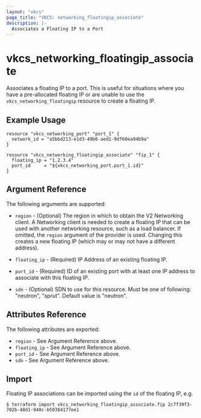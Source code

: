 ```yaml
---
layout: "vkcs"
page_title: "VKCS: networking_floatingip_associate"
description: |-
  Associates a Floating IP to a Port
---
```


# vkcs\_networking\_floatingip\_associate

Associates a floating IP to a port. This is useful for situations
where you have a pre-allocated floating IP or are unable to use the
`vkcs_networking_floatingip` resource to create a floating IP.

## Example Usage

```hcl
resource "vkcs_networking_port" "port_1" {
  network_id = "a5bbd213-e1d3-49b6-aed1-9df60ea94b9a"
}

resource "vkcs_networking_floatingip_associate" "fip_1" {
  floating_ip = "1.2.3.4"
  port_id     = "${vkcs_networking_port.port_1.id}"
}
```

## Argument Reference

The following arguments are supported:

* `region` - (Optional) The region in which to obtain the V2 Networking client.
    A Networking client is needed to create a floating IP that can be used with
    another networking resource, such as a load balancer. If omitted, the
    `region` argument of the provider is used. Changing this creates a new
    floating IP (which may or may not have a different address).

* `floating_ip` - (Required) IP Address of an existing floating IP.

* `port_id` - (Required) ID of an existing port with at least one IP address to
    associate with this floating IP.

* `sdn` - (Optional) SDN to use for this resource. Must be one of following: "neutron", "sprut". Default value is "neutron".

## Attributes Reference

The following attributes are exported:

* `region` - See Argument Reference above.
* `floating_ip` - See Argument Reference above.
* `port_id` - See Argument Reference above.
* `sdn` - See Argument Reference above.

## Import

Floating IP associations can be imported using the `id` of the floating IP, e.g.

```
$ terraform import vkcs_networking_floatingip_associate.fip 2c7f39f3-702b-48d1-940c-b50384177ee1
```
